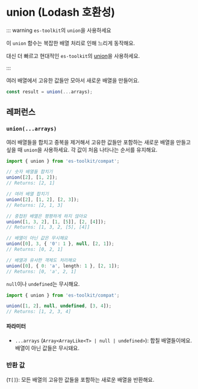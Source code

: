 # union (Lodash 호환성)

::: warning `es-toolkit`의 `union`을 사용하세요

이 `union` 함수는 복잡한 배열 처리로 인해 느리게 동작해요.

대신 더 빠르고 현대적인 `es-toolkit`의 [union](../../array/union.md)을 사용하세요.

:::

여러 배열에서 고유한 값들만 모아서 새로운 배열을 만들어요.

```typescript
const result = union(...arrays);
```

## 레퍼런스

### `union(...arrays)`

여러 배열들을 합치고 중복을 제거해서 고유한 값들만 포함하는 새로운 배열을 만들고 싶을 때 `union`을 사용하세요. 각 값이 처음 나타나는 순서를 유지해요.

```typescript
import { union } from 'es-toolkit/compat';

// 숫자 배열들 합치기
union([2], [1, 2]);
// Returns: [2, 1]

// 여러 배열 합치기
union([2], [1, 2], [2, 3]);
// Returns: [2, 1, 3]

// 중첩된 배열은 평평하게 하지 않아요
union([1, 3, 2], [1, [5]], [2, [4]]);
// Returns: [1, 3, 2, [5], [4]]

// 배열이 아닌 값은 무시해요
union([0], 3, { '0': 1 }, null, [2, 1]);
// Returns: [0, 2, 1]

// 배열과 유사한 객체도 처리해요
union([0], { 0: 'a', length: 1 }, [2, 1]);
// Returns: [0, 'a', 2, 1]
```

`null`이나 `undefined`는 무시해요.

```typescript
import { union } from 'es-toolkit/compat';

union([1, 2], null, undefined, [3, 4]);
// Returns: [1, 2, 3, 4]
```

#### 파라미터

- `...arrays` (`Array<ArrayLike<T> | null | undefined>`): 합칠 배열들이에요. 배열이 아닌 값들은 무시돼요.

### 반환 값

(`T[]`): 모든 배열의 고유한 값들을 포함하는 새로운 배열을 반환해요.

